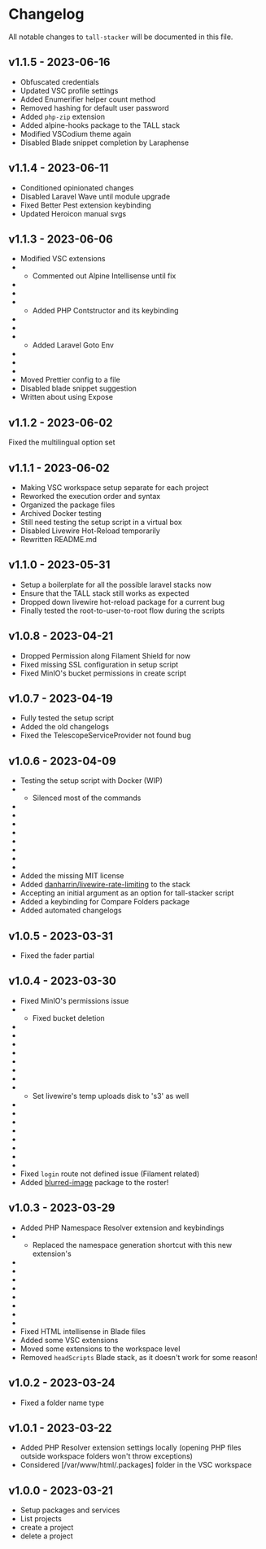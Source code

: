 # Changelog

All notable changes to `tall-stacker` will be documented in this file.

## v1.1.5 - 2023-06-16

- Obfuscated credentials
- Updated VSC profile settings
- Added Enumerifier helper count method
- Removed hashing for default user password
- Added `php-zip` extension
- Added alpine-hooks package to the TALL stack
- Modified VSCodium theme again
- Disabled Blade snippet completion by Laraphense

## v1.1.4 - 2023-06-11

- Conditioned opinionated changes
- Disabled Laravel Wave until module upgrade
- Fixed Better Pest extension keybinding
- Updated Heroicon manual svgs

## v1.1.3 - 2023-06-06

- Modified VSC extensions
- - Commented out Alpine Intellisense until fix
- 
- 
- - Added PHP Contstructor and its keybinding
- 
- 
- - Added Laravel Goto Env
- 
- 
- 
- Moved Prettier config to a file
- Disabled blade snippet suggestion
- Written about using Expose

## v1.1.2 - 2023-06-02

Fixed the multilingual option set

## v1.1.1 - 2023-06-02

- Making VSC workspace setup separate for each project
- Reworked the execution order and syntax
- Organized the package files
- Archived Docker testing
- Still need testing the setup script in a virtual box
- Disabled Livewire Hot-Reload temporarily
- Rewritten README.md

## v1.1.0 - 2023-05-31

- Setup a boilerplate for all the possible laravel stacks now
- Ensure that the TALL stack still works as expected
- Dropped down livewire hot-reload package for a current bug
- Finally tested the root-to-user-to-root flow during the scripts

## v1.0.8 - 2023-04-21

- Dropped Permission along Filament Shield for now
- Fixed missing SSL configuration in setup script
- Fixed MinIO's bucket permissions in create script

## v1.0.7 - 2023-04-19

- Fully tested the setup script
- Added the old changelogs
- Fixed the TelescopeServiceProvider not found bug

## v1.0.6 - 2023-04-09

- Testing the setup script with Docker (WIP)
- - Silenced most of the commands
- 
- 
- 
- 
- 
- 
- 
- 
- Added the missing MIT license
- Added [danharrin/livewire-rate-limiting](https://github.com/danharrin/livewire-rate-limiting) to the stack
- Accepting an initial argument as an option for tall-stacker script
- Added a keybinding for Compare Folders package
- Added automated changelogs

## v1.0.5 - 2023-03-31

- Fixed the fader partial

## v1.0.4 - 2023-03-30

- Fixed MinIO's permissions issue
- - Fixed bucket deletion
- 
- 
- 
- 
- 
- 
- 
- - Set livewire's temp uploads disk to 's3' as well
- 
- 
- 
- 
- 
- 
- 
- 
- Fixed `login` route not defined issue (Filament related)
- Added [blurred-image](https://github.com/GoodM4ven/blurred-image) package to the roster!

## v1.0.3 - 2023-03-29

- Added PHP Namespace Resolver extension and keybindings
- - Replaced the namespace generation shortcut with this new extension's
- 
- 
- 
- 
- 
- 
- 
- 
- Fixed HTML intellisense in Blade files
- Added some VSC extensions
- Moved some extensions to the workspace level
- Removed `headScripts` Blade stack, as it doesn't work for some reason!

## v1.0.2 - 2023-03-24

- Fixed a folder name type

## v1.0.1 - 2023-03-22

- Added PHP Resolver extension settings locally (opening PHP files outside workspace folders won't throw exceptions)
- Considered [/var/www/html/.packages] folder in the VSC workspace

## v1.0.0 - 2023-03-21

- Setup packages and services
- List projects
- create a project
- delete a project
